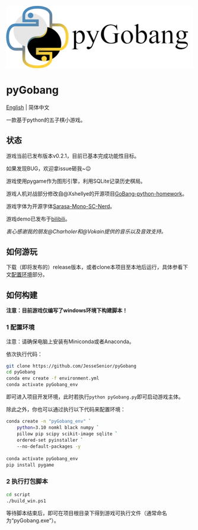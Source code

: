 ![LOGO](res/image/LOGO_light.png)

# pyGobang

[English](./README.md) | 简体中文

一款基于python的五子棋小游戏。

## 状态

游戏当前已发布版本v0.2.1，目前已基本完成功能性目标。

如果发现BUG，欢迎拿issue砸我~😉

游戏使用pygame作为图形引擎，利用SQLite记录历史棋局。

游戏人机对战部分修改自@Xshellye的开源项目[GoBang-python-homework](https://github.com/Xshellye/GoBang-python-homework)。

游戏字体为开源字体[Sarasa-Mono-SC-Nerd](https://github.com/laishulu/Sarasa-Mono-SC-Nerd)。

游戏demo已发布于[bilibili](https://www.bilibili.com/video/BV1iL4y1N79m)。

*衷心感谢我的朋友@Charholer和@Vokain提供的音乐以及音效支持。*

## 如何游玩

下载（即将发布的）release版本，或者clone本项目至本地后运行，具体参看下文[配置环境](#1-配置环境)部分。

## 如何构建

**注意：目前游戏仅编写了windows环境下构建脚本！**

### 1 配置环境

注意：请确保电脑上安装有Miniconda或者Anaconda。

依次执行代码：

```sh
git clone https://github.com/JesseSenior/pyGobang
cd pyGobang
conda env create -f environment.yml
conda activate pyGobang_env
```

即可进入项目开发环境，此时若执行`python pyGobang.py`即可启动游戏主体。

除此之外，你也可以通过执行以下代码来配置环境：

```sh
conda create -n "pyGobang_env" `
    python=3.10 nomkl black numpy `
    pillow pip scipy scikit-image sqlite `
    ordered-set pyinstaller `
    --no-default-packages -y

conda activate pyGobang_env
pip install pygame
```

### 2 执行打包脚本

```sh
cd script
./build_win.ps1
```

等待脚本结束后，即可在项目根目录下得到游戏可执行文件（通常命名为“pyGobang.exe”）。

